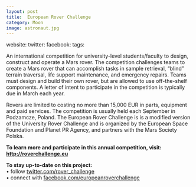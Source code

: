 ```yaml
---
layout: post
title:  European Rover Challenge
category: Moon
image: astronaut.jpg
---
```

website:
twitter:
facebook:
tags: 

An international competition for university-level students/faculty to design, construct and operate a Mars rover. The competition challenges teams to create a Mars rover that can accomplish tasks in sample retrieval, “blind” terrain traversal, life support maintenance, and emergency repairs. Teams must design and build their own rover, but are allowed to use off-the-shelf components. A letter of intent to participate in the competition is typically due in March each year.

Rovers are limited to costing no more than 15,000 EUR in parts, equipment and paid services. The competition is usually held each September in Podzamcze, Poland. The European Rover Challenge is is a modified version of the University Rover Challenge and is organized by the European Space Foundation and Planet PR Agency, and partners with the Mars Society Polska.

<div class="entry-content">
<p><strong>To learn more and participate in this annual competition, visit: <a href="http://www.roverchallenge.eu/">http://roverchallenge.eu</a></strong></p>
<p><strong>To stay up-to-date on this project:</strong><br/>
• follow <a href="http://twitter.com/rover_challenge">twitter.com/rover_challenge</a><br/>
• connect with <a href="http://facebook.com/europeanroverchallenge">facebook.com/europeanroverchallenge</a></p>
 </div>

 
